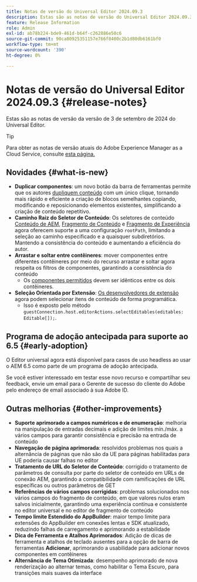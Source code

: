 ```yaml
---
title: Notas de versão do Universal Editor 2024.09.3
description: Estas são as notas de versão do Universal Editor 2024.09.3.
feature: Release Information
role: Admin
exl-id: ab78b224-bde9-461d-b64f-c262886e50c6
source-git-commit: 90ca80925351157e766f8400c2b1d80db6161bf0
workflow-type: tm+mt
source-wordcount: '390'
ht-degree: 0%

---
```


# Notas de versão do Universal Editor 2024.09.3 {#release-notes}

Estas são as notas de versão da versão de 3 de setembro de 2024 do Universal Editor.

>[!TIP]
>
>Para obter as notas de versão atuais do Adobe Experience Manager as a Cloud Service, consulte [esta página.](/help/release-notes/release-notes-cloud/release-notes-current.md)

## Novidades {#what-is-new}

* **Duplicar componentes**: um novo botão da barra de ferramentas permite que os autores [dupliquem conteúdo](/help/sites-cloud/authoring/universal-editor/authoring.md#duplicating-components) com um único clique, tornando mais rápido e eficiente a criação de blocos semelhantes copiando, modificando e reposicionando elementos existentes, simplificando a criação de conteúdo repetitivo.
* **Caminho Raiz do Seletor de Conteúdo**: Os seletores de conteúdo [Conteúdo de AEM](/help/implementing/universal-editor/field-types.md#aem-content), [Fragmento de Conteúdo](/help/implementing/universal-editor/field-types.md#content-fragment) e [Fragmento de Experiência](/help/implementing/universal-editor/field-types.md#experience-fragment) agora oferecem suporte a uma configuração `rootPath`, limitando a seleção ao caminho especificado e a quaisquer subdiretórios. Mantendo a consistência do conteúdo e aumentando a eficiência do autor.
* **Arrastar e soltar entre contêineres**: mover componentes entre diferentes contêineres por meio do recurso arrastar e soltar agora respeita os filtros de componentes, garantindo a consistência do conteúdo
   * Os [componentes permitidos](/help/implementing/universal-editor/customizing.md#filtering-components) devem ser idênticos entre os dois contêineres.
* **Seleção Orientada por Extensão**: [Os desenvolvedores de extensão](/help/implementing/universal-editor/customizing.md#extending) agora podem selecionar itens de conteúdo de forma programática.
   * Isso é exposto pelo método `guestConnection.host.editorActions.selectEditables(editables: Editable[]);`.

## Programa de adoção antecipada para suporte ao 6.5 {#early-adoption}

O Editor universal agora está disponível para casos de uso headless ao usar o AEM 6.5 como parte de um programa de adoção antecipada.

Se você estiver interessado em testar esse novo recurso e compartilhar seu feedback, envie um email para o Gerente de sucesso do cliente do Adobe pelo endereço de email associado à sua Adobe ID.

## Outras melhorias {#other-improvements}

* **Suporte aprimorado a campos numéricos e de enumeração**: melhoria na manipulação de entradas decimais e adição de limites mín./máx. a vários campos para garantir consistência e precisão na entrada de conteúdo
* **Navegação de página aprimorada**: resolvidos problemas nos quais a alternância de páginas que não são da UE para páginas habilitadas para UE poderia causar falhas no editor
* **Tratamento de URL do Seletor de Conteúdo**: corrigido o tratamento de parâmetros de consulta por parte do seletor de conteúdo em URLs de conexão AEM, garantindo a compatibilidade com ramificações de URL específicas ou outros parâmetros de GET
* **Referências de vários campos corrigidas**: problemas solucionados nos vários campos do fragmento de conteúdo, em que valores nulos eram salvos inicialmente, garantindo uma experiência contínua e consistente no editor universal e no editor de fragmento de conteúdo
* **Tempo limite Estendido do AppBuilder**: maior tempo limite para extensões do AppBuilder em conexões lentas e SDK atualizado, reduzindo falhas de carregamento e aprimorando a estabilidade
* **Dica de Ferramenta e Atalhos Aprimorados**: Adição de dicas de ferramenta e atalhos de teclado ausentes para a opção de barra de ferramentas **Adicionar**, aprimorando a usabilidade para adicionar novos componentes em contêineres
* **Alternância de Tema Otimizada**: desempenho aprimorado de nova renderização ao alternar temas, como habilitar o Tema Escuro, para transições mais suaves da interface
